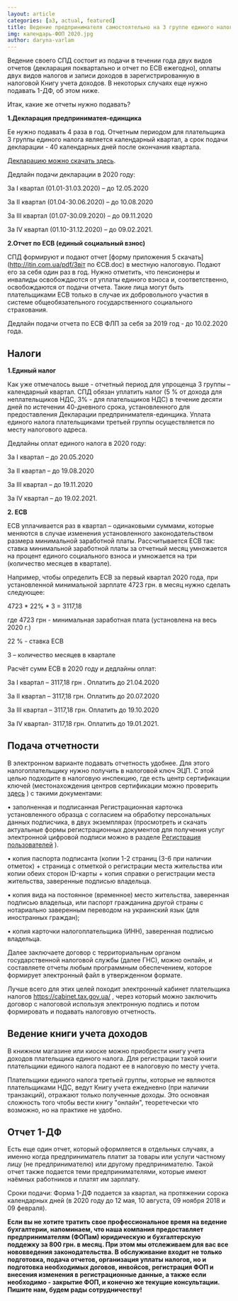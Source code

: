 ```yaml
---
layout: article
categories: [a3, actual, featured]
title: Ведение предпринимателя самостоятельно на 3 группе единого налога 2020
img: календарь-ФОП 2020.jpg
author: daryna-varlam 
--- 
```

Ведение своего СПД состоит из подачи в течении года двух видов отчетов (декларация поквартально и отчет по ЕСВ ежегодно), 
оплаты двух видов налогов и записи доходов в зарегистрированную в налоговой Книгу учета доходов. 
В некоторых случаях еще нужно подавать 1-ДФ, об этом ниже.

Итак, какие же отчеты нужно подавать?

**1.Декларация предприниматея-единщика**

Ее нужно подавать 4 раза в год. Отчетным периодом для плательщика 3 группы единого налога является календарный квартал, 
а срок подачи декларации - 40 календарных дней после окончания квартала.

[Декларацию можно скачать здесь](itinua.github.io/pdf/poddeclfop.pdf).

Дедлайн подачи декларации в 2020 году:

За І квартал (01.01-31.03.2020) – до 12.05.2020

За ІІ квартал (01.04-30.06.2020) – до 10.08.2020

За ІІІ квартал (01.07-30.09.2020) – до 09.11.2020

За ІV квартал (01.10-31.12.2020) – до 09.02.2021.


**2.Отчет по ЕСВ (единый социальный взнос)**

СПД формируют и подают  отчет [форму приложения 5 скачать](http://itin.com.ua/pdf/Звіт по ЄСВ.doc) в местную налоговую. Подают его за себя один раз в год. Нужно отметить, что пенсионеры и инвалиды освобождаются от уплаты единого взноса и, соответственно, освобождаются от подачи отчета. Такие лица могут быть плательщиками ЕСВ только в случае их добровольного участия в системе общеобязательного государственного социального страхования. 

Дедлайн подачи отчета по ЕСВ ФЛП за себя за 2019 год  - до 10.02.2020 года.

## Налоги

**1.Единый налог**

Как уже отмечалось выше - отчетный период для упрощенца 3 группы – календарный квартал. СПД обязан уплатить налог (5 % от дохода для неплательщиков НДС, 3% - для плательщиков НДС) в течение десяти дней по истечении 40-дневного срока, установленного для предоставления Декларации предпринимателя-единщика. Уплата единого налога плательщиками третьей группы осуществляется по месту налогового адреса.

Дедлайны оплат единого налога в 2020 году:

За І квартал – до 20.05.2020

За ІІ квартал – до 19.08.2020

За ІІІ квартал – до 19.11.2020

За ІV квартал – до 19.02.2021.


**2. ЕСВ**

ЕСВ уплачивается раз в квартал – одинаковыми суммами, которые меняются в случае изменения установленного законодательством 
размера минимальной заработной платы. Рассчитывается ЕСВ так: ставка минимальной заработной платы за отчетный месяц умножается
на процент единого социального взноса и умножается на три (количество месяцев в квартале). 

Например, чтобы определить ЕСВ за первый квартал 2020 года, при установленной минимальной зарплате 4723 грн. в месяц нужно сделать следующее:

 4723 * 22% * 3 = 3117,18 

где 4723 грн - минимальная заработная плата (установлена на весь 2020 г.)

22 % - ставка ЕСВ

3 – количество месяцев в квартале

Расчёт сумм ЕСВ в 2020 году и дедлайны оплат:

За І квартал – 3117,18 грн . Оплатить до 21.04.2020

За ІІ квартал – 3117,18 грн. Оплатить до 20.07.2020

За ІІІ квартал – 3117,18 грн. Оплатить до 19.10.2020

За ІV квартал- 3117,18 грн. Оплатить до 19.01.2021.


## Подача отчетности

В электронном варианте подавать отчетность удобнее. Для этого налогоплательщику нужно получить в налоговой ключ ЭЦП. 
С этой целью подходите в налоговую инспекцию, где есть центр сертификации ключей (местонахождения центров сертификации можно проверить [здесь](https://acskidd.gov.ua/etrusted-services) ) с такими документами:

• заполненная и подписанная Регистрационная карточка установленного образца с согласием на обработку персональных данных подписчика, в двух экземплярах (просмотреть и скачать актуальные формы регистрационных документов для получения услуг электронной цифровой подписи можно в разделе [Регистрация пользователей](https://acskidd.gov.ua/fiz_osoba) ).

• копия паспорта подписанта (копии 1-2 страниц (3-6 при наличии отметок) + страница с отметкой о регистрации места 
жительства или копии обеих сторон ID-карты + копия справки о регистрации места жительства, заверенные подписью владельца.

• копия вида на постоянное (временное) место жительства, заверенная подписью владельца, или паспорт гражданина другой 
страны с нотариально заверенным переводом на украинский язык (для иностранных граждан);

• копия карточки налогоплательщика (ИНН), заверенная подписью владельца.

Далее заключаете договор с территориальным органом государственной налоговой службы (далее ГНС), можно онлайн, и составляете отчеты любым программным обеспечением, которое формирует электронный файл в утвержденном формате. 

Лучше всего для этих целей походит электронный кабинет плательщика налогов https://cabinet.tax.gov.ua/ , через который можно заключить договор с налоговой используя электронную подпись и потом формировать и подавать налоговую отчетность.

## Ведение книги учета доходов
В книжном магазине или киоске можно приобрести книгу учета доходов плательщика единого налога. Для регистрации
такой книги плательщики единого налога подают ее в налоговую по месту учета.

Плательщики единого налога третьей группы, которые не являются плательщиками НДС, ведут Книгу учета  ежедневно 
(при наличии транзакций), отражают только полученные доходы. Это основная сложность того чтобы вести книгу "онлайн", теоретечески что возможно, но на практике не удобно.

## Отчет 1-ДФ

Есть еще один отчет, который оформляется в отдельных случаях, а именно когда предприниматель платит за товары или услуги частному лицу (не предпринимателю) или другому предпринимателю. Такой отчет также подается теми предпринимателями, которые имеют наёмных работников и платят им зарплату.

Сроки подачи: Форма 1-ДФ подается за квартал, на протяжении сорока календарных дней (в 2020 году до 12 мая, 10 августа, 09 ноября 2018 и 09 февраля). 

**Если вы не хотите тратить свое профессиональное время на ведение бухгалтерии, напоминаем, что наша компания предоставляет предпринимателям (ФОПам) юридическую и бухгалтерскую поддежку за 800 грн. в месяц. При этом мы отслеживаем для вас все нововведения законодательства. В обслуживание входит не только подготовка, подача отчетов, организация уплаты налогов, но и подготовка необходимых договов, инвойсов, регистрация ФОП и внесения изменения в регистрационные данные, а также если необходимо - закрытие ФОП, и конечно же текущие консультации. Пишите нам, будем рады сотрудничеству!**

